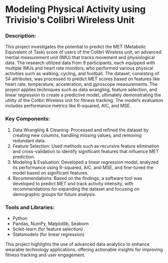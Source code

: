 # Modeling Physical Activity using Trivisio's Colibri Wireless Unit

### Description: 
This project investigates the potential to predict the MET (Metabolic Equivalent of Task) score of users of the Colibri Wireless unit, an advanced inertial measurement unit (IMU) that tracks movement and physiological data. The research utilized data from 9 participants, each equipped with multiple IMUs and heart rate monitors, who performed various physical activities such as walking, cycling, and football. The dataset, consisting of 54 attributes, was processed to predict MET scores based on features like heart rate, temperature, acceleration, and gyroscope measurements. The project applies techniques such as data wrangling, feature selection, and linear regression to create a predictive model, ultimately demonstrating the utility of the Colibri Wireless unit for fitness tracking. The model’s evaluation includes performance metrics like R-squared, AIC, and MSE.

### Key Components:

1. Data Wrangling & Cleaning: Processed and refined the dataset by creating new columns, handling missing values, and removing redundant data.
2. Feature Selection: Used methods such as recursive feature elimination and cross-validation to identify significant features that influence MET prediction.
3. Modeling & Evaluation: Developed a linear regression model, analyzed its performance using R-squared, AIC, and MSE, and fine-tuned the model based on significant features.
4. Recommendations: Based on the findings, a software tool was developed to predict MET and track activity intensity, with recommendations for expanding the dataset and focusing on demographic groups for future analysis.

### Tools and Libraries:
- Python
- Pandas, NumPy, Matplotlib, Seaborn
- Scikit-learn (for feature selection)
- Statsmodels (for linear regression)

This project highlights the use of advanced data analytics to enhance wearable technology applications, offering actionable insights for improving fitness tracking and user engagement.
